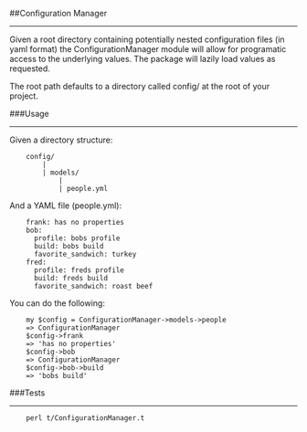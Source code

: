 ##Configuration Manager

---


Given a root directory containing potentially nested configuration files (in yaml format) the ConfigurationManager module will allow for programatic access to the underlying values.
The package will lazily load values as requested.

The root path defaults to a directory called config/ at the root of your project.

###Usage

---
Given a directory structure:

        config/
            |
            | models/
                |
                | people.yml


And a YAML file (people.yml):

        frank: has no properties
        bob:
          profile: bobs profile
          build: bobs build
          favorite_sandwich: turkey
        fred:
          profile: freds profile
          build: freds build
          favorite_sandwich: roast beef


You can do the following:

        my $config = ConfigurationManager->models->people
        => ConfigurationManager
        $config->frank
        => 'has no properties'
        $config->bob
        => ConfigurationManager
        $config->bob->build
        => 'bobs build'

###Tests

---
        perl t/ConfigurationManager.t
